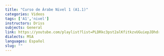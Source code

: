 ```yaml
---
title: "Curso de Árabe Nivel 1 (A1.1)"
categories: Videos
tags: ['A1','nivel']
instructors: Driss
subjects: General
link: https://youtube.com/playlist?list=PLDRkc3pst2alKfitkzvUGuiepJDhdr1_d&si=m6RfZavybY4-e1TS
dialects: MSA
languages: Español
slug: ""
---
```


